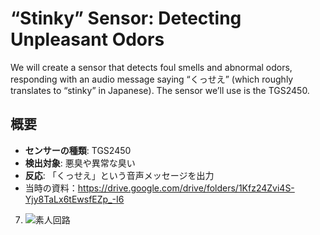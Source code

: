 # “Stinky” Sensor: Detecting Unpleasant Odors

We will create a sensor that detects foul smells and abnormal odors, responding with an audio message saying “くっせえ” (which roughly translates to “stinky” in Japanese). The sensor we’ll use is the TGS2450.

## 概要

- **センサーの種類**: TGS2450
- **検出対象**: 悪臭や異常な臭い
- **反応**: 「くっせえ」という音声メッセージを出力
- 当時の資料：https://drive.google.com/drive/folders/1Kfz24Zvi4S-Yjy8TaLx6tEwsfEZp_-I6

7. ![素人回路](https://drive.google.com/uc?export=view&id=1zmqbQs3h0JGbE8sDqC9XYk0EXBSOYfoP)
